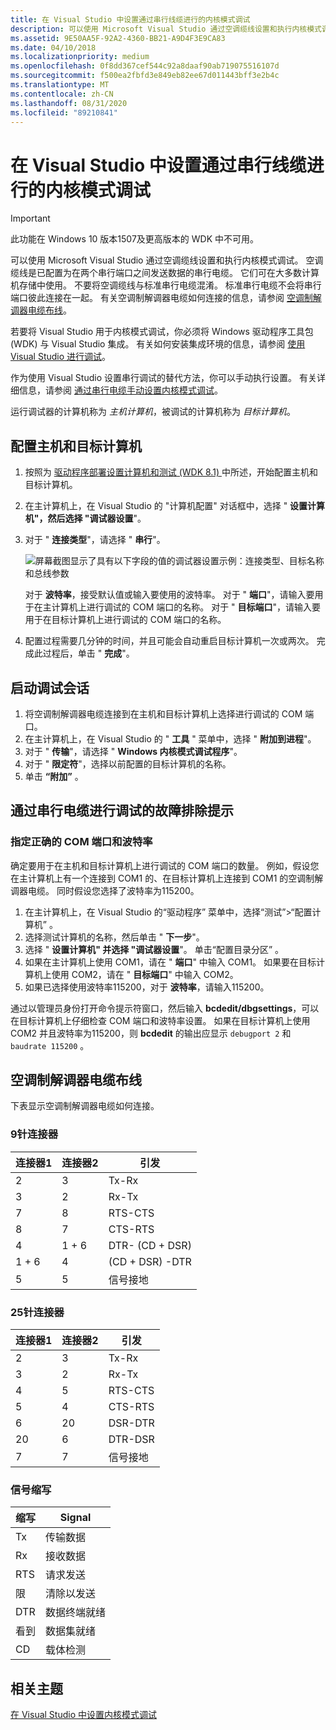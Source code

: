```yaml
---
title: 在 Visual Studio 中设置通过串行线缆进行的内核模式调试
description: 可以使用 Microsoft Visual Studio 通过空调缆线设置和执行内核模式调试。
ms.assetid: 9E50AA5F-92A2-4360-BB21-A9D4F3E9CA83
ms.date: 04/10/2018
ms.localizationpriority: medium
ms.openlocfilehash: 0f8dd367cef544c92a8daaf90ab719075516107d
ms.sourcegitcommit: f500ea2fbfd3e849eb82ee67d011443bff3e2b4c
ms.translationtype: MT
ms.contentlocale: zh-CN
ms.lasthandoff: 08/31/2020
ms.locfileid: "89210841"
---
```

# <a name="span-iddebuggersetting_up_a_null-modem_cable_connection_in_visual_studiospansetting-up-kernel-mode-debugging-over-a-serial-cable-in-visual-studio"></a><span id="debugger.setting_up_a_null-modem_cable_connection_in_visual_studio"></span>在 Visual Studio 中设置通过串行线缆进行的内核模式调试

> [!IMPORTANT]
> 此功能在 Windows 10 版本1507及更高版本的 WDK 中不可用。
>

可以使用 Microsoft Visual Studio 通过空调缆线设置和执行内核模式调试。 空调缆线是已配置为在两个串行端口之间发送数据的串行电缆。 它们可在大多数计算机存储中使用。 不要将空调缆线与标准串行电缆混淆。 标准串行电缆不会将串行端口彼此连接在一起。 有关空调制解调器电缆如何连接的信息，请参阅 [空调制解调器电缆布线](#null-modem-cable-wiring)。

若要将 Visual Studio 用于内核模式调试，你必须将 Windows 驱动程序工具包 (WDK) 与 Visual Studio 集成。 有关如何安装集成环境的信息，请参阅 [使用 Visual Studio 进行调试](debugging-using-visual-studio.md)。

作为使用 Visual Studio 设置串行调试的替代方法，你可以手动执行设置。 有关详细信息，请参阅 [通过串行电缆手动设置内核模式调试](setting-up-a-null-modem-cable-connection.md)。

运行调试器的计算机称为 *主机计算机*，被调试的计算机称为 *目标计算机*。

## <a name="span-idconfiguring_the_host_and_target_computersspanspan-idconfiguring_the_host_and_target_computersspanspan-idconfiguring_the_host_and_target_computersspanconfiguring-the-host-and-target-computers"></a><span id="Configuring_the_host_and_target_computers"></span><span id="configuring_the_host_and_target_computers"></span><span id="CONFIGURING_THE_HOST_AND_TARGET_COMPUTERS"></span>配置主机和目标计算机


1.  按照为 [驱动程序部署设置计算机和测试 (WDK 8.1) ](../gettingstarted/provision-a-target-computer-wdk-8-1.md)中所述，开始配置主机和目标计算机。
2.  在主计算机上，在 Visual Studio 的 "计算机配置" 对话框中，选择 " **设置计算机"，然后选择 "调试器设置**"。
3.  对于 " **连接类型**"，请选择 " **串行**"。

    ![屏幕截图显示了具有以下字段的值的调试器设置示例：连接类型、目标名称和总线参数](images/setupserialvs.png)

    对于 **波特率**，接受默认值或输入要使用的波特率。 对于 " **端口**"，请输入要用于在主计算机上进行调试的 COM 端口的名称。 对于 " **目标端口**"，请输入要用于在目标计算机上进行调试的 COM 端口的名称。

4.  配置过程需要几分钟的时间，并且可能会自动重启目标计算机一次或两次。 完成此过程后，单击 " **完成**"。

## <a name="span-idstarting_the_debugging_sessionspanspan-idstarting_the_debugging_sessionspanspan-idstarting_the_debugging_sessionspanstarting-the-debugging-session"></a><span id="Starting_the_Debugging_Session"></span><span id="starting_the_debugging_session"></span><span id="STARTING_THE_DEBUGGING_SESSION"></span>启动调试会话


1.  将空调制解调器电缆连接到在主机和目标计算机上选择进行调试的 COM 端口。
2.  在主计算机上，在 Visual Studio 的 " **工具** " 菜单中，选择 " **附加到进程**"。
3.  对于 " **传输**"，请选择 " **Windows 内核模式调试程序**"。
4.  对于 " **限定符**"，选择以前配置的目标计算机的名称。
5.  单击 **“附加”** 。

## <a name="span-idtroubleshooting_tips_for_debugging_over_a_serial_cablespanspan-idtroubleshooting_tips_for_debugging_over_a_serial_cablespanspan-idtroubleshooting_tips_for_debugging_over_a_serial_cablespantroubleshooting-tips-for-debugging-over-a-serial-cable"></a><span id="Troubleshooting_Tips_for_Debugging_over_a_Serial_Cable"></span><span id="troubleshooting_tips_for_debugging_over_a_serial_cable"></span><span id="TROUBLESHOOTING_TIPS_FOR_DEBUGGING_OVER_A_SERIAL_CABLE"></span>通过串行电缆进行调试的故障排除提示


### <a name="span-idspecify_correct_com_ports_and_baud_ratespanspan-idspecify_correct_com_ports_and_baud_ratespanspan-idspecify_correct_com_ports_and_baud_ratespanspecify-correct-com-ports-and-baud-rate"></a><span id="Specify_correct_COM_ports_and_baud_rate"></span><span id="specify_correct_com_ports_and_baud_rate"></span><span id="SPECIFY_CORRECT_COM_PORTS_AND_BAUD_RATE"></span>指定正确的 COM 端口和波特率

确定要用于在主机和目标计算机上进行调试的 COM 端口的数量。 例如，假设您在主计算机上有一个连接到 COM1 的、在目标计算机上连接到 COM1 的空调制解调器电缆。 同时假设您选择了波特率为115200。

1.  在主计算机上，在 Visual Studio 的“驱动程序”  菜单中，选择“测试”&gt;“配置计算机”  。
2.  选择测试计算机的名称，然后单击 " **下一步**"。
3.  选择 " **设置计算机" 并选择 "调试器设置**"。 单击“配置目录分区”  。
4.  如果在主计算机上使用 COM1，请在 " **端口**" 中输入 COM1。 如果要在目标计算机上使用 COM2，请在 " **目标端口**" 中输入 COM2。
5.  如果已选择使用波特率115200，对于 **波特率**，请输入115200。

通过以管理员身份打开命令提示符窗口，然后输入 **bcdedit/dbgsettings**，可以在目标计算机上仔细检查 COM 端口和波特率设置。 如果在目标计算机上使用 COM2 并且波特率为115200，则 **bcdedit** 的输出应显示 `debugport 2` 和 `baudrate 115200` 。

## <a name="span-idnull-modem-cable-wiringspanspan-idnull-modem-cable-wiringspannull-modem-cable-wiring"></a><span id="null-modem-cable-wiring"></span><span id="NULL-MODEM-CABLE-WIRING"></span>空调制解调器电缆布线


下表显示空调制解调器电缆如何连接。

### <a name="span-id9-pin_connectorspanspan-id9-pin_connectorspan9-pin-connector"></a><span id="9-pin_connector"></span><span id="9-PIN_CONNECTOR"></span>9针连接器

| 连接器1 | 连接器2 | 引发        |
|-------------|-------------|----------------|
| 2           | 3           | Tx-Rx        |
| 3           | 2           | Rx-Tx        |
| 7           | 8           | RTS-CTS      |
| 8           | 7           | CTS-RTS      |
| 4           | 1 + 6         | DTR- (CD + DSR)  |
| 1 + 6         | 4           |  (CD + DSR) -DTR |
| 5           | 5           | 信号接地  |

 

### <a name="span-id25-pin_connectorspanspan-id25-pin_connectorspan25-pin-connector"></a><span id="25-pin_connector"></span><span id="25-PIN_CONNECTOR"></span>25针连接器

| 连接器1 | 连接器2 | 引发       |
|-------------|-------------|---------------|
| 2           | 3           | Tx-Rx       |
| 3           | 2           | Rx-Tx       |
| 4           | 5           | RTS-CTS     |
| 5           | 4           | CTS-RTS     |
| 6           | 20          | DSR-DTR     |
| 20          | 6           | DTR-DSR     |
| 7           | 7           | 信号接地 |

 

### <a name="span-idsignal_abbreviationsspanspan-idsignal_abbreviationsspanspan-idsignal_abbreviationsspansignal-abbreviations"></a><span id="Signal_Abbreviations"></span><span id="signal_abbreviations"></span><span id="SIGNAL_ABBREVIATIONS"></span>信号缩写

| 缩写 | Signal              |
|--------------|---------------------|
| Tx           | 传输数据       |
| Rx           | 接收数据        |
| RTS          | 请求发送     |
| 限          | 清除以发送       |
| DTR          | 数据终端就绪 |
| 看到          | 数据集就绪      |
| CD           | 载体检测      |

 

## <a name="span-idrelated_topicsspanrelated-topics"></a><span id="related_topics"></span>相关主题


[在 Visual Studio 中设置内核模式调试](setting-up-kernel-mode-debugging-in-visual-studio.md)

 

